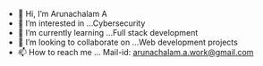 - 👋 Hi, I’m Arunachalam A
- 👀 I’m interested in ...Cybersecurity
- 🌱 I’m currently learning ...Full stack development
- 💞️ I’m looking to collaborate on ...Web development projects
- 📫 How to reach me ... Mail-id: arunachalam.a.work@gmail.com

<!---
Phoenixgoku007/Phoenixgoku007 is a ✨ special ✨ repository because its `README.md` (this file) appears on your GitHub profile.
You can click the Preview link to take a look at your changes.
--->
